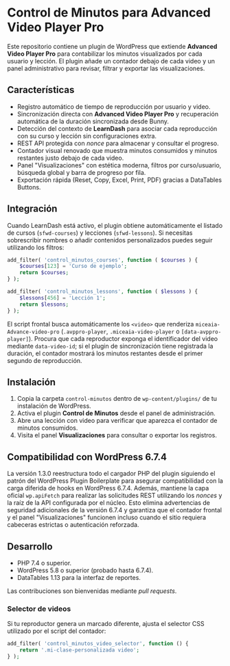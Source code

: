 # Control de Minutos para Advanced Video Player Pro

Este repositorio contiene un plugin de WordPress que extiende **Advanced Video Player Pro** para contabilizar los minutos visualizados por cada usuario y lección. El plugin añade un contador debajo de cada video y un panel administrativo para revisar, filtrar y exportar las visualizaciones.

## Características

- Registro automático de tiempo de reproducción por usuario y video.
- Sincronización directa con **Advanced Video Player Pro** y recuperación automática de la duración sincronizada desde Bunny.
- Detección del contexto de **LearnDash** para asociar cada reproducción con su curso y lección sin configuraciones extra.
- REST API protegida con _nonce_ para almacenar y consultar el progreso.
- Contador visual renovado que muestra minutos consumidos y minutos restantes justo debajo de cada video.
- Panel "Visualizaciones" con estética moderna, filtros por curso/usuario, búsqueda global y barra de progreso por fila.
- Exportación rápida (Reset, Copy, Excel, Print, PDF) gracias a DataTables Buttons.

## Integración

Cuando LearnDash está activo, el plugin obtiene automáticamente el listado de cursos (`sfwd-courses`) y lecciones (`sfwd-lessons`). Si necesitas sobrescribir nombres o añadir contenidos personalizados puedes seguir utilizando los filtros:

```php
add_filter( 'control_minutos_courses', function ( $courses ) {
    $courses[123] = 'Curso de ejemplo';
    return $courses;
} );

add_filter( 'control_minutos_lessons', function ( $lessons ) {
    $lessons[456] = 'Lección 1';
    return $lessons;
} );
```

El script frontal busca automáticamente los `<video>` que renderiza `miceaia-Advance-video-pro` (`.avppro-player`, `.miceaia-video-player` o `[data-avppro-player]`). Procura que cada reproductor exponga el identificador del video mediante `data-video-id`; si el plugin de sincronización tiene registrada la duración, el contador mostrará los minutos restantes desde el primer segundo de reproducción.

## Instalación

1. Copia la carpeta `control-minutos` dentro de `wp-content/plugins/` de tu instalación de WordPress.
2. Activa el plugin **Control de Minutos** desde el panel de administración.
3. Abre una lección con video para verificar que aparezca el contador de minutos consumidos.
4. Visita el panel **Visualizaciones** para consultar o exportar los registros.

## Compatibilidad con WordPress 6.7.4

La versión 1.3.0 reestructura todo el cargador PHP del plugin siguiendo el patrón del WordPress Plugin Boilerplate para
asegurar compatibilidad con la carga diferida de hooks en WordPress 6.7.4. Además, mantiene la capa oficial `wp.apiFetch`
para realizar las solicitudes REST utilizando los _nonces_ y la raíz de la API configurada por el núcleo. Esto elimina
advertencias de seguridad adicionales de la versión 6.7.4 y garantiza que el contador frontal y el panel "Visualizaciones"
funcionen incluso cuando el sitio requiera cabeceras estrictas o autenticación reforzada.

## Desarrollo

- PHP 7.4 o superior.
- WordPress 5.8 o superior (probado hasta 6.7.4).
- DataTables 1.13 para la interfaz de reportes.

Las contribuciones son bienvenidas mediante _pull requests_.

### Selector de videos

Si tu reproductor genera un marcado diferente, ajusta el selector CSS utilizado por el script del contador:

```php
add_filter( 'control_minutos_video_selector', function () {
    return '.mi-clase-personalizada video';
} );
```
